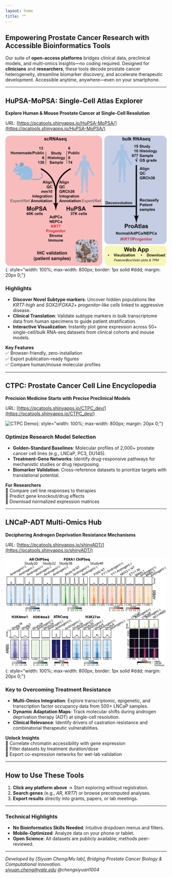 ```yaml
---
layout: home
title: ""
---
```

## **Empowering Prostate Cancer Research with Accessible Bioinformatics Tools**  

Our suite of **open-access platforms** bridges clinical data, preclinical models, and multi-omics insights—no coding required. Designed for **clinicians** and **researchers**, these tools decode prostate cancer heterogeneity, streamline biomarker discovery, and accelerate therapeutic development. Accessible anytime, anywhere—even on your smartphone.  

---

## **HuPSA-MoPSA: Single-Cell Atlas Explorer**  
**Explore Human & Mouse Prostate Cancer at Single-Cell Resolution** 

*URL*: [https://pcatools.shinyapps.io/HuPSA-MoPSA/](https://pcatools.shinyapps.io/HuPSA-MoPSA/)  

![HuPSA-MoPSA Preview](assets/hupsa-screenshot.png){: style="width: 100%; max-width: 800px; border: 1px solid #ddd; margin: 20px 0;"}  

### **Highlights**  
- **Discover Novel Subtype markers**: Uncover hidden populations like *KRT7-high* and *SOX2/FOXA2+ progenitor-like cells* linked to aggressive disease.  
- **Clinical Translation**: Validate subtype markers in bulk transcriptome data from human specimens to guide patient stratification.  
- **Interactive Visualization**: Instantly plot gene expression across 50+ single-cell/bulk RNA-seq datasets from clinical cohorts and mouse models.  

**Key Features**  
✅ Browser-friendly, zero-installation  
✅ Export publication-ready figures  
✅ Compare human/mouse molecular profiles  

---

## **CTPC: Prostate Cancer Cell Line Encyclopedia**  
**Precision Medicine Starts with Precise Preclinical Models**  

*URL*: [https://pcatools.shinyapps.io/CTPC_dev/](https://pcatools.shinyapps.io/CTPC_dev/)  

![CTPC Demo](assets/ctpc-demo.gif){: style="width: 100%; max-width: 800px; margin: 20px 0;"}

### **Optimize Research Model Selection**  
- **Golden-Standard Baselines**: Molecular profiles of 2,000+ prostate cancer cell lines (e.g., LNCaP, PC3, DU145).  
- **Treatment-Gene Networks**: Identify drug-responsive pathways for mechanistic studies or drug repurposing.  
- **Biomarker Validation**: Cross-reference datasets to prioritize targets with translational potential.  

**For Researchers**  
🔬 Compare cell line responses to therapies  
🔬 Predict gene knockout/drug effects  
🔬 Download normalized expression matrices  

---

## **LNCaP-ADT Multi-Omics Hub**  
**Deciphering Androgen Deprivation Resistance Mechanisms**  

*URL*: [https://pcatools.shinyapps.io/shinyADT/](https://pcatools.shinyapps.io/shinyADT/) 

![LNCaP-ADT Preview](assets/shinyadt-screenshot.png){: style="width: 100%; max-width: 800px; border: 1px solid #ddd; margin: 20px 0;"}  

### **Key to Overcoming Treatment Resistance**  
- **Multi-Omics Integration**: Explore transcriptomic, epigenetic, and transcription factor occupancy data from 500+ LNCaP samples.  
- **Dynamic Adaptation Maps**: Track molecular shifts during androgen deprivation therapy (ADT) at single-cell resolution.  
- **Clinical Relevance**: Identify drivers of castration resistance and combinatorial therapeutic vulnerabilities.  

**Unlock Insights**  
🧬 Correlate chromatin accessibility with gene expression  
🧬 Filter datasets by treatment duration/dose  
🧬 Export co-expression networks for wet-lab validation  

---

## **How to Use These Tools**  
1. **Click any platform above** → Start exploring without registration.  
2. **Search genes** (e.g., *AR*, *KRT7*) or browse precomputed analyses.  
3. **Export results** directly into grants, papers, or lab meetings.  

---

### **Technical Highlights**  
- **No Bioinformatics Skills Needed**: Intuitive dropdown menus and filters.  
- **Mobile-Optimized**: Analyze data on your phone or tablet.  
- **Open Science**: All datasets are publicly available; methods peer-reviewed.  

---

*Developed by [Siyuan Cheng/Mu lab], Bridging Prostate Cancer Biology & Computational Innovation.*  
*siyuan.cheng@yale.edu*
*@chengsiyuan1004*
